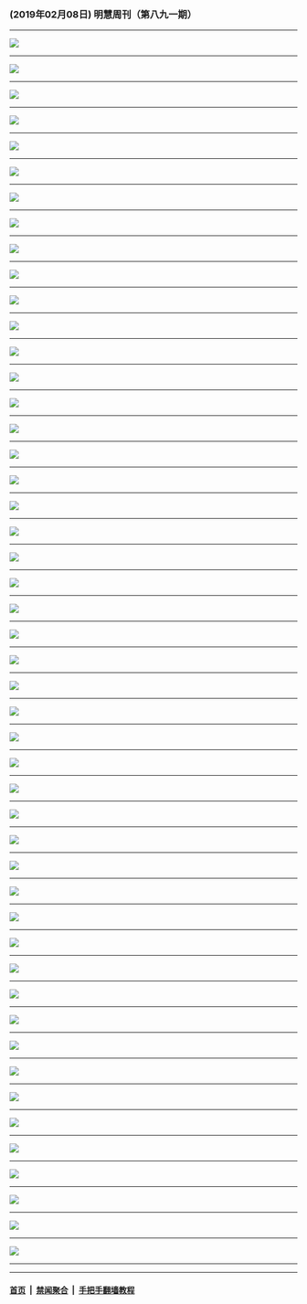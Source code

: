 ### (2019年02月08日) 明慧周刊（第八九一期） 

---

<img src="http://qikan.minghui.org/mhqkpage/qikanimage/2019/02/08/mhweekly891_read-online1.png"/><hr/>
<img src="http://qikan.minghui.org/mhqkpage/qikanimage/2019/02/08/mhweekly891_read-online2.png"/><hr/>
<img src="http://qikan.minghui.org/mhqkpage/qikanimage/2019/02/08/mhweekly891_read-online3.png"/><hr/>
<img src="http://qikan.minghui.org/mhqkpage/qikanimage/2019/02/08/mhweekly891_read-online4.png"/><hr/>
<img src="http://qikan.minghui.org/mhqkpage/qikanimage/2019/02/08/mhweekly891_read-online5.png"/><hr/>
<img src="http://qikan.minghui.org/mhqkpage/qikanimage/2019/02/08/mhweekly891_read-online6.png"/><hr/>
<img src="http://qikan.minghui.org/mhqkpage/qikanimage/2019/02/08/mhweekly891_read-online7.png"/><hr/>
<img src="http://qikan.minghui.org/mhqkpage/qikanimage/2019/02/08/mhweekly891_read-online8.png"/><hr/>
<img src="http://qikan.minghui.org/mhqkpage/qikanimage/2019/02/08/mhweekly891_read-online9.png"/><hr/>
<img src="http://qikan.minghui.org/mhqkpage/qikanimage/2019/02/08/mhweekly891_read-online10.png"/><hr/>
<img src="http://qikan.minghui.org/mhqkpage/qikanimage/2019/02/08/mhweekly891_read-online11.png"/><hr/>
<img src="http://qikan.minghui.org/mhqkpage/qikanimage/2019/02/08/mhweekly891_read-online12.png"/><hr/>
<img src="http://qikan.minghui.org/mhqkpage/qikanimage/2019/02/08/mhweekly891_read-online13.png"/><hr/>
<img src="http://qikan.minghui.org/mhqkpage/qikanimage/2019/02/08/mhweekly891_read-online14.png"/><hr/>
<img src="http://qikan.minghui.org/mhqkpage/qikanimage/2019/02/08/mhweekly891_read-online15.png"/><hr/>
<img src="http://qikan.minghui.org/mhqkpage/qikanimage/2019/02/08/mhweekly891_read-online16.png"/><hr/>
<img src="http://qikan.minghui.org/mhqkpage/qikanimage/2019/02/08/mhweekly891_read-online17.png"/><hr/>
<img src="http://qikan.minghui.org/mhqkpage/qikanimage/2019/02/08/mhweekly891_read-online18.png"/><hr/>
<img src="http://qikan.minghui.org/mhqkpage/qikanimage/2019/02/08/mhweekly891_read-online19.png"/><hr/>
<img src="http://qikan.minghui.org/mhqkpage/qikanimage/2019/02/08/mhweekly891_read-online20.png"/><hr/>
<img src="http://qikan.minghui.org/mhqkpage/qikanimage/2019/02/08/mhweekly891_read-online21.png"/><hr/>
<img src="http://qikan.minghui.org/mhqkpage/qikanimage/2019/02/08/mhweekly891_read-online22.png"/><hr/>
<img src="http://qikan.minghui.org/mhqkpage/qikanimage/2019/02/08/mhweekly891_read-online23.png"/><hr/>
<img src="http://qikan.minghui.org/mhqkpage/qikanimage/2019/02/08/mhweekly891_read-online24.png"/><hr/>
<img src="http://qikan.minghui.org/mhqkpage/qikanimage/2019/02/08/mhweekly891_read-online25.png"/><hr/>
<img src="http://qikan.minghui.org/mhqkpage/qikanimage/2019/02/08/mhweekly891_read-online26.png"/><hr/>
<img src="http://qikan.minghui.org/mhqkpage/qikanimage/2019/02/08/mhweekly891_read-online27.png"/><hr/>
<img src="http://qikan.minghui.org/mhqkpage/qikanimage/2019/02/08/mhweekly891_read-online28.png"/><hr/>
<img src="http://qikan.minghui.org/mhqkpage/qikanimage/2019/02/08/mhweekly891_read-online29.png"/><hr/>
<img src="http://qikan.minghui.org/mhqkpage/qikanimage/2019/02/08/mhweekly891_read-online30.png"/><hr/>
<img src="http://qikan.minghui.org/mhqkpage/qikanimage/2019/02/08/mhweekly891_read-online31.png"/><hr/>
<img src="http://qikan.minghui.org/mhqkpage/qikanimage/2019/02/08/mhweekly891_read-online32.png"/><hr/>
<img src="http://qikan.minghui.org/mhqkpage/qikanimage/2019/02/08/mhweekly891_read-online33.png"/><hr/>
<img src="http://qikan.minghui.org/mhqkpage/qikanimage/2019/02/08/mhweekly891_read-online34.png"/><hr/>
<img src="http://qikan.minghui.org/mhqkpage/qikanimage/2019/02/08/mhweekly891_read-online35.png"/><hr/>
<img src="http://qikan.minghui.org/mhqkpage/qikanimage/2019/02/08/mhweekly891_read-online36.png"/><hr/>
<img src="http://qikan.minghui.org/mhqkpage/qikanimage/2019/02/08/mhweekly891_read-online37.png"/><hr/>
<img src="http://qikan.minghui.org/mhqkpage/qikanimage/2019/02/08/mhweekly891_read-online38.png"/><hr/>
<img src="http://qikan.minghui.org/mhqkpage/qikanimage/2019/02/08/mhweekly891_read-online39.png"/><hr/>
<img src="http://qikan.minghui.org/mhqkpage/qikanimage/2019/02/08/mhweekly891_read-online40.png"/><hr/>
<img src="http://qikan.minghui.org/mhqkpage/qikanimage/2019/02/08/mhweekly891_read-online41.png"/><hr/>
<img src="http://qikan.minghui.org/mhqkpage/qikanimage/2019/02/08/mhweekly891_read-online42.png"/><hr/>
<img src="http://qikan.minghui.org/mhqkpage/qikanimage/2019/02/08/mhweekly891_read-online43.png"/><hr/>
<img src="http://qikan.minghui.org/mhqkpage/qikanimage/2019/02/08/mhweekly891_read-online44.png"/><hr/>
<img src="http://qikan.minghui.org/mhqkpage/qikanimage/2019/02/08/mhweekly891_read-online45.png"/><hr/>
<img src="http://qikan.minghui.org/mhqkpage/qikanimage/2019/02/08/mhweekly891_read-online46.png"/><hr/>
<img src="http://qikan.minghui.org/mhqkpage/qikanimage/2019/02/08/mhweekly891_read-online47.png"/><hr/>
<img src="http://qikan.minghui.org/mhqkpage/qikanimage/2019/02/08/mhweekly891_read-online48.png"/><hr/>


---

#### [首页](../../../..) &nbsp;|&nbsp; [禁闻聚合](https://github.com/gfw-breaker/banned-news) &nbsp;|&nbsp; [手把手翻墙教程](https://github.com/gfw-breaker/guides) 